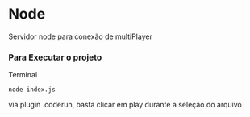 # Node

Servidor node para conexão de multiPlayer

### Para Executar o projeto

Terminal

```
node index.js
```

via plugin .coderun, basta clicar em play durante a seleção do arquivo
